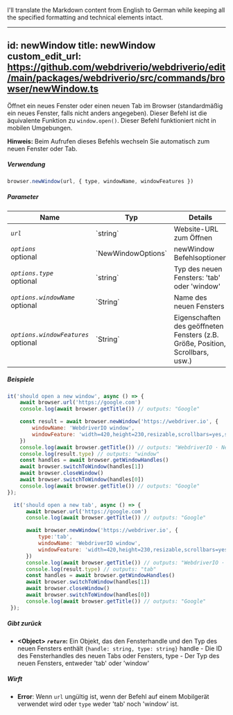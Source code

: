I'll translate the Markdown content from English to German while keeping all the specified formatting and technical elements intact.

---
id: newWindow
title: newWindow
custom_edit_url: https://github.com/webdriverio/webdriverio/edit/main/packages/webdriverio/src/commands/browser/newWindow.ts
---

Öffnet ein neues Fenster oder einen neuen Tab im Browser (standardmäßig ein neues Fenster, falls nicht anders angegeben).
Dieser Befehl ist die äquivalente Funktion zu `window.open()`. Dieser Befehl funktioniert nicht in mobilen Umgebungen.

__Hinweis:__ Beim Aufrufen dieses Befehls wechseln Sie automatisch zum neuen Fenster oder Tab.

##### Verwendung

```js
browser.newWindow(url, { type, windowName, windowFeatures })
```

##### Parameter

<table>
  <thead>
    <tr>
      <th>Name</th><th>Typ</th><th>Details</th>
    </tr>
  </thead>
  <tbody>
    <tr>
      <td><code><var>url</var></code></td>
      <td>`string`</td>
      <td>Website-URL zum Öffnen</td>
    </tr>
    <tr>
      <td><code><var>options</var></code><br /><span className="label labelWarning">optional</span></td>
      <td>`NewWindowOptions`</td>
      <td>newWindow Befehlsoptionen</td>
    </tr>
    <tr>
      <td><code><var>options.type</var></code><br /><span className="label labelWarning">optional</span></td>
      <td>`string`</td>
      <td>Typ des neuen Fensters: 'tab' oder 'window'</td>
    </tr>
    <tr>
      <td><code><var>options.windowName</var></code><br /><span className="label labelWarning">optional</span></td>
      <td>`String`</td>
      <td>Name des neuen Fensters</td>
    </tr>
    <tr>
      <td><code><var>options.windowFeatures</var></code><br /><span className="label labelWarning">optional</span></td>
      <td>`String`</td>
      <td>Eigenschaften des geöffneten Fensters (z.B. Größe, Position, Scrollbars, usw.)</td>
    </tr>
  </tbody>
</table>

##### Beispiele

```js title="newWindowSync.js"
it('should open a new window', async () => {
    await browser.url('https://google.com')
    console.log(await browser.getTitle()) // outputs: "Google"

    const result = await browser.newWindow('https://webdriver.io', {
        windowName: 'WebdriverIO window',
        windowFeature: 'width=420,height=230,resizable,scrollbars=yes,status=1',
    })
    console.log(await browser.getTitle()) // outputs: "WebdriverIO · Next-gen browser and mobile automation test framework for Node.js"
    console.log(result.type) // outputs: "window"
    const handles = await browser.getWindowHandles()
    await browser.switchToWindow(handles[1])
    await browser.closeWindow()
    await browser.switchToWindow(handles[0])
    console.log(await browser.getTitle()) // outputs: "Google"
});

```

```js title="newTabSync.js"
  it('should open a new tab', async () => {
      await browser.url('https://google.com')
      console.log(await browser.getTitle()) // outputs: "Google"

      await browser.newWindow('https://webdriver.io', {
          type:'tab',
          windowName: 'WebdriverIO window',
          windowFeature: 'width=420,height=230,resizable,scrollbars=yes,status=1',
      })
      console.log(await browser.getTitle()) // outputs: "WebdriverIO · Next-gen browser and mobile automation test framework for Node.js"
      console.log(result.type) // outputs: "tab"
      const handles = await browser.getWindowHandles()
      await browser.switchToWindow(handles[1])
      await browser.closeWindow()
      await browser.switchToWindow(handles[0])
      console.log(await browser.getTitle()) // outputs: "Google"
 });
```

##### Gibt zurück

- **&lt;Object&gt;**
            **<code><var>return</var></code>:**           Ein Objekt, das den Fensterhandle und den Typ des neuen Fensters enthält `{handle: string, type: string}` handle - Die ID des Fensterhandles des neuen Tabs oder Fensters, type - Der Typ des neuen Fensters, entweder 'tab' oder 'window'    
##### Wirft

- **Error**:  Wenn `url` ungültig ist, wenn der Befehl auf einem Mobilgerät verwendet wird oder `type` weder 'tab' noch 'window' ist.